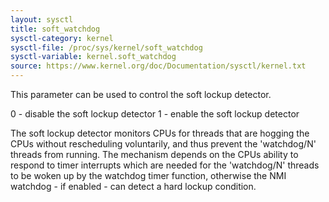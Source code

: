 ```yaml
---
layout: sysctl
title: soft_watchdog
sysctl-category: kernel
sysctl-file: /proc/sys/kernel/soft_watchdog
sysctl-variable: kernel.soft_watchdog
source: https://www.kernel.org/doc/Documentation/sysctl/kernel.txt
---
```


This parameter can be used to control the soft lockup detector.

   0 - disable the soft lockup detector
   1 - enable the soft lockup detector

The soft lockup detector monitors CPUs for threads that are hogging the CPUs
without rescheduling voluntarily, and thus prevent the 'watchdog/N' threads
from running. The mechanism depends on the CPUs ability to respond to timer
interrupts which are needed for the 'watchdog/N' threads to be woken up by
the watchdog timer function, otherwise the NMI watchdog - if enabled - can
detect a hard lockup condition.

